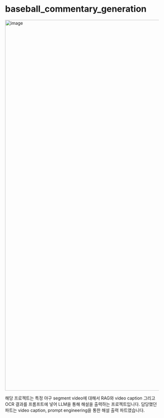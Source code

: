 # baseball_commentary_generation

<img width="2384" height="1216" alt="image" src="https://github.com/user-attachments/assets/8e086ba4-6c70-4e7e-8105-2457fdcb8a35" />


해당 프로젝트는 특정 야구 segment video에 대해서 RAG와 video caption 그리고 OCR 결과를 프롬프트에 넣어 LLM을 통해 해설을 출력하는 프로젝트입니다.
담당했던 파트는 video caption, prompt engineering을 통한 해설 출력 파트였습니다.
